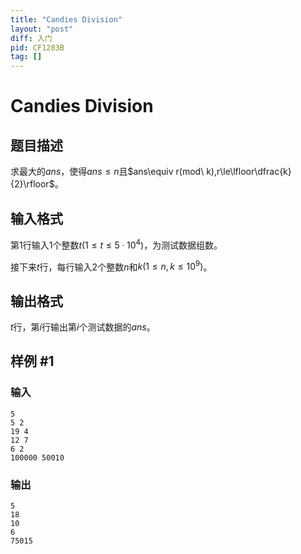 ```yaml
---
title: "Candies Division"
layout: "post"
diff: 入门
pid: CF1283B
tag: []
---
```


# Candies Division

## 题目描述

求最大的$ans$，使得$ans\le n$且$ans\equiv r(mod\ k),r\le\lfloor\dfrac{k}{2}\rfloor$。

## 输入格式

第1行输入1个整数$t(1\le t\le 5·10^4)$，为测试数据组数。

接下来$t$行，每行输入2个整数$n$和$k(1\le n,k\le 10^9)$。

## 输出格式

$t$行，第$i$行输出第$i$个测试数据的$ans$。

## 样例 #1

### 输入

```
5
5 2
19 4
12 7
6 2
100000 50010

```

### 输出

```
5
18
10
6
75015

```

